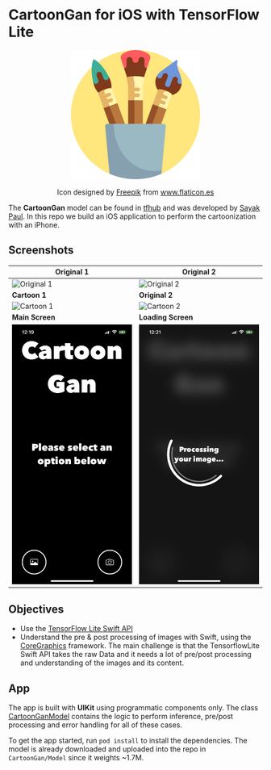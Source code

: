 # CartoonGan for iOS with TensorFlow Lite

<p align='center'>
<img src='CartoonGan/Assets.xcassets/AppIcon.appiconset/1024.png' height='256px' />
</p>
<p align='center'>
Icon designed by <a href='https://www.flaticon.es/autores/freepik' title='Freepik'>Freepik</a> from <a href='https://www.flaticon.es/' title='Flaticon'>www.flaticon.es</a>
</p>

The **CartoonGan** model can be found in [tfhub](https://tfhub.dev/sayakpaul/lite-model/cartoongan/dr/1) and was developed by [Sayak Paul](https://tfhub.dev/sayakpaul). In this repo we build an iOS application to perform the cartoonization with an iPhone.

## Screenshots

| Original 1 | Original 2 |
| --- | --- |
| ![Original 1](./Demo/original_1.PNG) | ![Original 2](./Demo/original_2.PNG) |
| **Cartoon 1** | **Original 2** |
| ![Cartoon 1](./Demo/cartoon_1.PNG) | ![Cartoon 2](./Demo/cartoon_2.PNG) |
| **Main Screen** | **Loading Screen** |
| ![Main Screen](./Demo/main_screen.PNG) | ![Loading Screen](./Demo/loading_screen.PNG) |

## Objectives

- Use the [TensorFlow Lite Swift API](https://www.tensorflow.org/lite/guide/ios)
- Understand the pre & post processing of images with Swift, using the [CoreGraphics](https://developer.apple.com/documentation/coregraphics) framework. The main challenge is that the TensorflowLite Swift API takes the raw Data and it needs a lot of pre/post processing and understanding of the images and its content.

## App

The app is built with **UIKit** using programmatic components only. The class [CartoonGanModel](CartoonGan/CartoonGanModel/CartoonGanModel.swift) contains the logic to perform inference, pre/post processing and error handling for all of these cases.

To get the app started, run `pod install` to install the dependencies. The model is already downloaded and uploaded into the repo in `CartoonGan/Model` since it weights ~1.7M.
